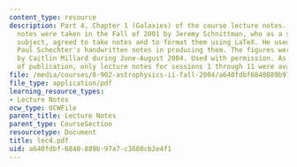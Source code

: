```yaml
---
content_type: resource
description: Part 4, Chapter 1 (Galaxies) of the course lecture notes. The lecture
  notes were taken in the Fall of 2001 by Jeremy Schnittman, who as a student in the
  subject, agreed to take notes and to format them using LaTeX. He used Professor
  Paul Schechter's handwritten notes in producing them. The figures were produced
  by Caitlin Millard during June-August 2004. Used with permission. As of the date
  of publication, only lecture notes for sessions 1 through 11 were available.
file: /media/courses/8-902-astrophysics-ii-fall-2004/a640fdbf6840889b97a7c3680cb2e4f1_lec4.pdf
file_type: application/pdf
learning_resource_types:
- Lecture Notes
ocw_type: OCWFile
parent_title: Lecture Notes
parent_type: CourseSection
resourcetype: Document
title: lec4.pdf
uid: a640fdbf-6840-889b-97a7-c3680cb2e4f1
---
```

